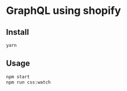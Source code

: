 
# GraphQL using shopify


## Install 

```sh
yarn 
```

## Usage

```sh
npm start
npm run css:watch
```


